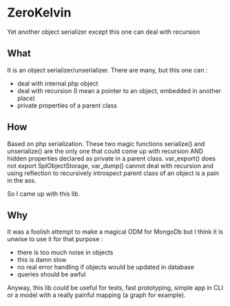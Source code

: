 # ZeroKelvin

Yet another object serializer except this one can deal with recursion

## What

It is an object serializer/unserializer. There are many, but this one can :
 * deal with internal php object
 * deal with recursion (I mean a pointer to an object, embedded in another place)
 * private properties of a parent class

## How

Based on php serialization. These two magic functions serialize() and unserialize()
are the only one that could come up with recursion AND hidden properties declared
as private in a parent class. var_export() does not export SplObjectStorage, 
var_dump() cannot deal with recursion and using reflection to recursively introspect 
parent class of an object is a pain in the ass.

So I came up with this lib.

## Why

It was a foolish attempt to make a magical ODM for MongoDb but I think 
it is unwise to use it for that purpose :
 * there is too much noise in objects
 * this is damn slow
 * no real error handling if objects would be updated in database
 * queries should be awful

Anyway, this lib could be useful for tests, fast prototyping, simple app in 
CLI or a model with a really painful mapping (a graph for example).

## 